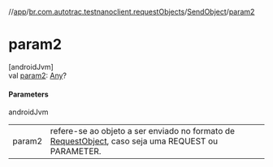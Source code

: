 //[app](../../../index.md)/[br.com.autotrac.testnanoclient.requestObjects](../index.md)/[SendObject](index.md)/[param2](param2.md)

# param2

[androidJvm]\
val [param2](param2.md): [Any](https://kotlinlang.org/api/latest/jvm/stdlib/kotlin/-any/index.html)?

#### Parameters

androidJvm

| | |
|---|---|
| param2 | refere-se ao objeto a ser enviado no formato de [RequestObject](../-request-object/index.md), caso seja uma REQUEST ou PARAMETER. |
